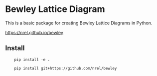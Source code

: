# Bewley Lattice Diagram

This is a basic package for creating Bewley Lattice Diagrams in Python.

https://nrel.github.io/bewley


## Install

        pip install -e .
        
        pip install git+https://github.com/nrel/bewley




